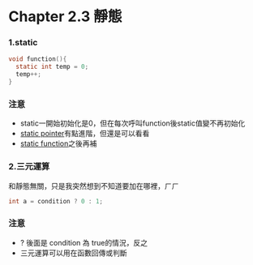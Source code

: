 # Chapter 2.3 靜態

### 1.static

```c
void function(){
  static int temp = 0;
  temp++;
}
```

### 注意
- static一開始初始化是0，但在每次呼叫function後static值變不再初始化
- [static pointer](https://iq.opengenus.org/static-and-extern-pointers-in-c/)有點進階，但還是可以看看
- [static function]()之後再補

### 2.三元運算

和靜態無關，只是我突然想到不知道要加在哪裡，ㄏㄏ

```c
int a = condition ? 0 : 1;
```

### 注意
- ? 後面是 condition 為 true的情況，反之
- 三元運算可以用在函數回傳或判斷
